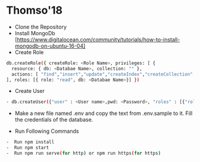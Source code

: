 # Thomso'18
- Clone the Repository
-  Install MongoDb [https://www.digitalocean.com/community/tutorials/how-to-install-mongodb-on-ubuntu-16-04]
-  Create Role 
```sh 
db.createRole({ createRole: <Role Name>, privileges: [ {
  resource: { db: <Databae Name>, collection: "" },
  actions: [ "find","insert","update","createIndex","createCollection","remove" ]}
], roles: [{ role: "read", db: <Databae Name>}] })
```
- Create User
```sh
- db.createUser({"user" : <User name>,pwd: <Password>, "roles" : [{"role" : <Role Name Created>, "db" : <Databae Name>}]})

```
- Make a new file named .env and copy the text from .env.sample to it. Fill the credentials of the database.

- Run Following Commands
```sh
-  Run npm install
-  Run npm start
-  Run npm run serve(for http) or npm run https(for https)
```